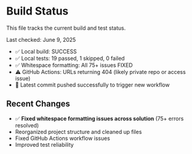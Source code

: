 # Build Status

This file tracks the current build and test status.

Last checked: June 9, 2025
- ✅ Local build: SUCCESS  
- ✅ Local tests: 19 passed, 1 skipped, 0 failed
- ✅ Whitespace formatting: All 75+ issues FIXED
- ⚠️ GitHub Actions: URLs returning 404 (likely private repo or access issue)
- 🚀 Latest commit pushed successfully to trigger new workflow

## Recent Changes
- ✅ **Fixed whitespace formatting issues across solution** (75+ errors resolved)
- Reorganized project structure and cleaned up files
- Fixed GitHub Actions workflow issues
- Improved test reliability
